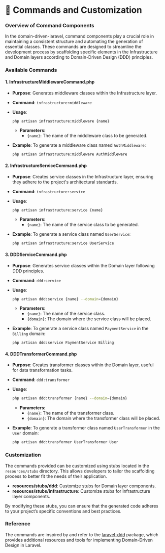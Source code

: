 # 🧱 Commands and Customization

### Overview of Command Components

In the domain-driven-laravel, command components play a crucial role in maintaining a consistent structure and automating the generation of essential classes. These commands are designed to streamline the development process by scaffolding specific elements in the Infrastructure and Domain layers according to Domain-Driven Design (DDD) principles.

### Available Commands

#### 1. **InfrastructureMiddlewareCommand.php**

-   **Purpose**: Generates middleware classes within the Infrastructure layer.
-   **Command**: `infrastructure:middleware`
-   **Usage**:

    ```bash
    php artisan infrastructure:middleware {name}
    ```

    -   **Parameters**:
        -   `{name}`: The name of the middleware class to be generated.

-   **Example**: To generate a middleware class named `AuthMiddleware`:
    ```bash
    php artisan infrastructure:middleware AuthMiddleware
    ```

#### 2. **InfrastructureServiceCommand.php**

-   **Purpose**: Creates service classes in the Infrastructure layer, ensuring they adhere to the project's architectural standards.
-   **Command**: `infrastructure:service`
-   **Usage**:

    ```bash
    php artisan infrastructure:service {name}
    ```

    -   **Parameters**:
        -   `{name}`: The name of the service class to be generated.

-   **Example**: To generate a service class named `UserService`:
    ```bash
    php artisan infrastructure:service UserService
    ```

#### 3. **DDDServiceCommand.php**

-   **Purpose**: Generates service classes within the Domain layer following DDD principles.
-   **Command**: `ddd:service`
-   **Usage**:

    ```bash
    php artisan ddd:service {name} --domain={domain}
    ```

    -   **Parameters**:
        -   `{name}`: The name of the service class.
        -   `{domain}`: The domain where the service class will be placed.

-   **Example**: To generate a service class named `PaymentService` in the `Billing` domain:
    ```bash
    php artisan ddd:service PaymentService Billing
    ```

#### 4. **DDDTransformerCommand.php**

-   **Purpose**: Creates transformer classes within the Domain layer, useful for data transformation tasks.
-   **Command**: `ddd:transformer`
-   **Usage**:

    ```bash
    php artisan ddd:transformer {name} --domain={domain}
    ```

    -   **Parameters**:
        -   `{name}`: The name of the transformer class.
        -   `{domain}`: The domain where the transformer class will be placed.

-   **Example**: To generate a transformer class named `UserTransformer` in the `User` domain:
    ```bash
    php artisan ddd:transformer UserTransformer User
    ```

### Customization

The commands provided can be customized using stubs located in the `resources/stubs` directory. This allows developers to tailor the scaffolding process to better fit the needs of their application.

-   **resources/stubs/ddd**: Customize stubs for Domain layer components.
-   **resources/stubs/infrastructure**: Customize stubs for Infrastructure layer components.

By modifying these stubs, you can ensure that the generated code adheres to your project’s specific conventions and best practices.

### Reference

The commands are inspired by and refer to the [laravel-ddd](https://github.com/lunarstorm/laravel-ddd) package, which provides additional resources and tools for implementing Domain-Driven Design in Laravel.
